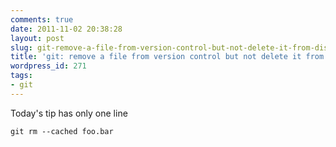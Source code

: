 ```yaml
---
comments: true
date: 2011-11-02 20:38:28
layout: post
slug: git-remove-a-file-from-version-control-but-not-delete-it-from-disk
title: 'git: remove a file from version control but not delete it from disk'
wordpress_id: 271
tags:
- git
---
```


Today's tip has only one line

    git rm --cached foo.bar
